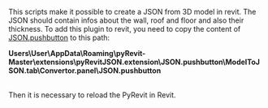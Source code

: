 This scripts make it possible to create a JSON from 3D model in revit. The JSON should
contain infos about the wall, roof and floor and also their thickness.
To add this plugin to revit, you need to copy the content of [JSON.pushbutton](revit_plugin/JSON.pushbutton)
to this path:


**Users\User\AppData\Roaming\pyRevit-Master\extensions\pyRevitJSON.extension\JSON.pushbutton\ModelToJSON.tab\Convertor.panel\JSON.pushbutton**


<br />
Then it is necessary to reload the PyRevit in Revit.

